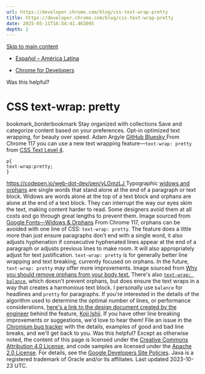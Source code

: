 ```yaml
---
url: https://developer.chrome.com/blog/css-text-wrap-pretty
title: https://developer.chrome.com/blog/css-text-wrap-pretty
date: 2025-05-11T16:54:41.463095
depth: 2
---
```


[ Skip to main content ](https://developer.chrome.com/blog/css-text-wrap-pretty#main-content)
  * [Español – América Latina](https://developer.chrome.com/blog/css-text-wrap-pretty?hl=es-419)




  * [ Chrome for Developers ](https://developer.chrome.com/)


Was this helpful?
#  CSS text-wrap: pretty 
bookmark_borderbookmark Stay organized with collections  Save and categorize content based on your preferences.
Opt-in optimized text wrapping, for beauty over speed.
Adam Argyle 
[ GitHub ](https://github.com/argyleink) [ Bluesky ](https://bsky.app/profile/nerdy.dev)
From Chrome 117 you can use a new text wrapping feature—`text-wrap: pretty` from [CSS Text Level 4](https://www.w3.org/TR/css-text-4/#text-wrap).
```
p{
text-wrap:pretty;
}

```
[ https://codepen.io/web-dot-dev/pen/yLGmzLJ ](https://codepen.io/web-dot-dev/pen/yLGmzLJ)
Typographic [widows and orphans](https://fonts.google.com/knowledge/glossary/widows_orphans) are single words that stand alone at the end of a paragraph or text block. Widows are words alone at the top of a text block and orphans are alone at the end of a text block. They can interrupt the way our eyes skim the text, making content harder to read. Some designers avoid them at all costs and go through great lengths to prevent them.
Image sourced from [Google Fonts—Widows & Orphans](https://fonts.google.com/knowledge/glossary/widows_orphans)
From Chrome 117, orphans can be avoided with one line of CSS: `text-wrap: pretty`.
The feature does a little more than just ensure paragraphs don't end with a single word, it also adjusts hyphenation if consecutive hyphenated lines appear at the end of a paragraph or adjusts previous lines to make room. It will also appropriately adjust for text justification. `text-wrap: pretty` is for generally better line wrapping and text breaking, currently focused on orphans. In the future, `text-wrap: pretty` may offer more improvements.
Image sourced from [Why you should remove orphans from your body text.](https://uxmovement.com/content/why-you-should-remove-orphans-from-your-body-text/)
There's also [`text-wrap: balance`](https://developer.chrome.com/blog/css-text-wrap-balance), which doesn't prevent orphans, but does ensure the text wraps in a way that creates a harmonious text block. I personally use `balance` for headlines and `pretty` for paragraphs.
If you're interested in the details of the algorithm used to determine the optimal number of lines, or performance considerations, [here's a link to the design document created by the engineer](https://docs.google.com/document/d/1jJFD8nAUuiUX6ArFZQqQo8yTsvg8IuAq7oFrNQxPeqI/edit#heading=h.cqq9czoal00g) behind the feature, [Koji Ishii](https://developer.chrome.com/authors/kojiishi).
If you have other line breaking improvements or suggestions, we'd love to hear them! File an issue in the [Chromium bug tracker](https://issues.chromium.org/issues/new) with the details, examples of good and bad line breaks, and we'll get back to you.
Was this helpful?
Except as otherwise noted, the content of this page is licensed under the [Creative Commons Attribution 4.0 License](https://creativecommons.org/licenses/by/4.0/), and code samples are licensed under the [Apache 2.0 License](https://www.apache.org/licenses/LICENSE-2.0). For details, see the [Google Developers Site Policies](https://developers.google.com/site-policies). Java is a registered trademark of Oracle and/or its affiliates.
Last updated 2023-10-23 UTC.

